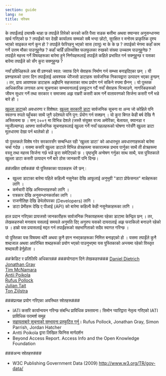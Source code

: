 ```yaml
---
section: guide
lang: ne
title: परिचय
---
```


के तपाईंलाई ठ्याक्कै थाहा छ तपाईंले तिरेको करको कति पैसा सडक बत्तीमा अथवा क्यान्सर अनुसन्धानमा खर्च गरिएको छ ? तपाईंको घर देखी कार्यालय सम्मको सबै भन्दा छोटो, सुरक्षित र मनोरम प्राकृतिक दृश्य भएको साइकल मार्ग कुन हो ? तपाईंले फेरिरहनु भएको सास (वायु) मा के के छ ? तपाईको भेगमा कहाँ काम गर्ने उत्तम मौका पाउनुहुनेछ ? कहाँ चाहिँ प्रतिव्यक्ति फलफुलका रुखको संख्या उच्चतम पाउनुहुनेछ ? तपाईंले महत्त्व गर्ने विषयहरूका बारेमा हुने निर्णयहरूलाई तपाईंले कहिले प्रभावित गर्न सक्नुहुन्छ र यसका बारेमा तपाईंले को सँग कुरा सक्नुहुन्छ ?
 
नयाँ प्रविधिहरूले अब यी प्रश्नको स्वत: जवाफ दिने सेवाहरू निर्माण गर्न सम्भव बनाइदिएका छन् । यी प्रश्नहरूको उत्तर दिन तपाईंलाई आवश्यक धेरैजसो डाटाहरू सार्वजनिक निकायद्वारा उत्पादन भएका हुन्छन् । तर, प्राय आवश्यक डाटाहरू अझैपनि सहजताका साथ प्रयोग गर्न सकिने रुपमा छैनन् । यो पुस्तक आधिकारिक लगायत अन्य सूचनाका सम्भावनालाई प्रस्फुटन गर्दै नयाँ सेवाहरू भित्र्याउने, नागरिकहरूको जीवन सुधार गर्ने तथा सरकार र समाजमा अझ राम्ररी कसरी  काम गर्ने वातावरणको सिर्जना कसरी गर्ने भन्ने बारे हो ।
 
[खुल्ला डाटा](http://opendatahandbook.org/glossary/en/terms/open-data/)को अवधारणा र विशेषत: [खुल्ला सरकारी डाटा](http://opendatahandbook.org/glossary/en/terms/open-government/) सार्वजनिक सूचना वा अन्य जो कोहिले पनि स्वतन्त्र रुपले पहुँचका साथै जुनै उदेश्यले पनि पुन: र्प्रयोग गर्न सक्छन् । यो कुरा बिगत केही बर्ष देखि नै अस्तित्वमा छ । सन् २००९ मा विभिन्न देशले (जस्तै संयुक्त राज्य अमेरिका, बेलायत, क्यानडा र न्युजील्याण्ड) आफ्ना सार्वजनिक सूचनाहरूलाई खुल्ला गर्ने नयाँ पहलहरूको घोषणा गरेसँगै खुल्ला डाटा मूलधारमा देखा पर्न थालेको हो ।
 
यो पुस्तकले विशेष गरेर सरकारसँग सम्बन्धित रही 'खुल्ला डाटा' को आधारभूत अवधारणाहरूको बारेमा चर्चा गर्दछ । यसमा कसरि खुल्ला डाटाले विभिन्न क्षेत्रहरूमा सकारात्मक प्रभाव पार्नुका साथै ती क्षेत्रहरूमा वस्तु तथा महत्त्व सिर्जना गर्छ भन्ने कुरा समेटिएको छ । पृष्ठभूमि अन्वेषण गर्नुका साथ साथै, यस पुस्तिकाले खुल्ला डाटा कसरी उत्पादन गर्ने बारे ठोस जानकारी पनि दिन्छ।
 
##लक्षित दर्शक##
यो पुस्तिकाका पाठकहरू धेरै छन् :
* खुल्ला डाटाका बारेमा पहिले कहिल्यै नसुनेका देखि आफूलाई अनुभुवी "डाटा प्रोफेसनल" मान्नेहरूका लागि ।
* कर्मचारी देखि  अभियन्ताहरुको लागि ।
* पत्रकार देखि अनुसन्धानकर्ताका लागि ।
* राजनीतिज्ञ देखि डेभेलोपरका (Developers) लागि ।
* डाटा प्रेमीहरू देखि ए पीआई (API) को बारेमा कहिल्यै केही नसुनेकाहरूका लागि ।
 
हाल प्रदान गरिएका प्रायजसो जानकारीहरू सार्वजनिक निकायहरूमा रहेका डाटामा केन्द्रित छन् । तर, लेखकहरुको मनसाय यसलाई समयले अनुमति दिए अनुरुप यसको दायरालाई अझ फराकिलो बनाउने रहेको छ । हाम्रो यस प्रयासलाई मद्दत गर्न तपाईंहरूको सहभागिताको सदैव स्वागत गरिन्छ ।
 
यो पुस्तिका यस विषयमा थोरै अथवा कुनै ज्ञान नभएकाहरूका निमित्त बनाइएको हो । यसमा तपाईंले कुनै शब्दजाल अथवा अपरिचित शब्दहरूको प्रयोग भएको पाउनुभएमा यस पुस्तिकाको अन्त्यमा रहेको विस्तृत  शब्दावली हेर्नुहोला ।

##क्रेडिट र प्रतिलिपि अधिकार## 
###योगदान दिने लेखकहरु### 
[Daniel Dietrich](http://ddie.me/)  
[Jonathan Gray](http://jonathangray.org/)  
[Tim McNamara](http://timmcnamara.co.nz/)  
[Antii Poikola](http://apoikola.wordpress.com/)  
[Rufus Pollock](http://rufuspollock.org/)  
[Julian Tait](http://www.littlestar.tv/)  
[Ton Zijlstra](http://www.zylstra.org/)  


###प्रत्यक्ष प्रयोग गरिएका अवस्थित स्रोतहरू###
* IATI कसरि कार्यान्वयन गरिन्छ संबन्धि प्राविधिक प्रस्तावना। सिमोन प्यारिद्वारा नेतृत्व गरिएको IATI प्राविधिक परामर्श समुह  
* [सहायताबारे सूचनाको सम्भावना प्रस्फुटित गर्नु](http://www.unlockingaid.info/)। Rufus Pollock, Jonathan Gray, Simon Parrish, Jordan Hatcher  
* Antti Poikola द्वारा लिखित फिनिस मार्गदर्शन  
* Beyond Access Report. Access Info and the Open Knowledge Foundation  

###अन्य स्रोतहरु###
* W3C Publishing Government Data (2009) http://www.w3.org/TR/gov-data/  
